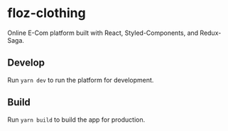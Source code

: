# floz-clothing
Online E-Com platform built with React, Styled-Components, and Redux-Saga.

## Develop
Run `yarn dev` to run the platform for development. 

## Build
Run `yarn build` to build the app for production. 
